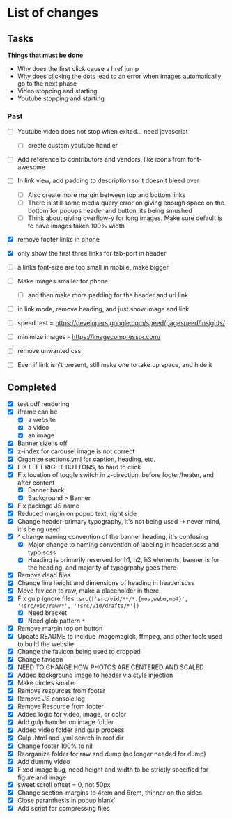 # List of changes

## Tasks

**Things that must be done**
- Why does the first click cause a href jump
- Why does clicking the dots lead to an error when images automatically go to the next phase
- Video stopping and starting
- Youtube stopping and starting

### Past

- [ ] Youtube video does not stop when exited... need javascript
  - [ ] create custom youtube handler

- [ ] Add reference to contributors and vendors, like icons from font-awesome

- [ ] In link view, add padding to description so it doesn't bleed over
  - [ ] Also create more margin between top and bottom links
  - [ ] There is still some media query error on giving enough space on the bottom for popups header and button, its being smushed
  - [ ] Think about giving overflow-y for long images. Make sure default is to have images taken 100% width
  
- [x] remove footer links in phone
- [x] only show the first three links for tab-port in header
- [ ] a links font-size are too small in mobile, make bigger
- [ ] Make images smaller for phone
  - [ ] and then make more padding for the header and url link

- [ ] in link mode, remove heading, and just show image and link

- [ ] speed test = https://developers.google.com/speed/pagespeed/insights/
- [ ] minimize images - https://imagecompressor.com/
- [ ] remove unwanted css

- [ ] Even if link isn't present, still make one to take up space, and hide it

## Completed
- [x] test pdf rendering
- [x] iframe can be
  - [x] a website
  - [x] a video
  - [x] an image
- [x] Banner size is off
- [x] z-index for carousel image is not correct
- [x] Organize sections.yml for caption, heading, etc.
- [x] FIX LEFT RIGHT BUTTONS, to hard to click
- [x] Fix location of toggle switch in z-direction, before footer/heater, and after content
  - [x] Banner back
  - [x] Background > Banner
- [x] Fix package JS name
- [x] Reduced margin on popup text, right side
- [x] Change header-primary typography, it's not being used -> never mind, it's being used
- [x] ^ change naming convention of the banner heading, it's confusing
  - [x] Major change to naming convention of labeling in header.scss and typo.scss
  - [x] Heading is primarily reserved for h1, h2, h3 elements, banner is for the heading, and majority of typogrpahy goes there
- [x] Remove dead files
- [x] Change line height and dimensions of heading in header.scss
- [x] Move favicon to raw, make a placeholder in there
- [x] Fix gulp ignore files `.src(['src/vid/**/*.{mov,webm,mp4}', '!src/vid/raw/*', '!src/vid/drafts/*'])`
  - [x] Need bracket
  - [x] Need glob pattern `*`
- [x] Remove margin top on button
- [x] Update README to incldue imagemagick, ffmpeg, and other tools used to build the website
- [x] Change the favicon being used to cropped
- [x] Change favicon
- [x] NEED TO CHANGE HOW PHOTOS ARE CENTERED AND SCALED
- [x] Added background image to header via style injection
- [x] Make circles smaller
- [x] Remove resources from footer
- [x] Remove JS console.log
- [x] Remove Resource from footer
- [x] Added logic for video, image, or color
- [x] Add gulp handler on image folder
- [x] Added video folder and gulp process
- [x] Gulp .html and .yml search in root dir
- [x] Change footer 100% to nil
- [x] Reorganize folder for raw and dump (no longer needed for dump)
- [x] Add dummy video
- [x] Fixed image bug, need height and width to be strictly specified for figure and image
- [x] sweet scroll offset = 0, not 50px
- [x] Change section-margins to 4rem and 6rem, thinner on the sides
- [x] Close paranthesis in popup blank`
- [x] Add script for compressing files